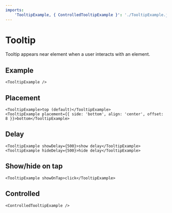 ```yaml
---
imports:
    'TooltipExample, { ControlledTooltipExample }': './TooltipExample.js'
---
```


# Tooltip

Tooltip appears near element when a user interacts with an element.

## Example

```@render
<TooltipExample />
```

## Placement

```@render
<TooltipExample>top (default)</TooltipExample>
<TooltipExample placement={{ side: 'bottom', align: 'center', offset: 8 }}>bottom</TooltipExample>
```

## Delay

```@render
<TooltipExample showDelay={500}>show delay</TooltipExample>
<TooltipExample hideDelay={500}>hide delay</TooltipExample>
```

## Show/hide on tap

```@render
<TooltipExample showOnTap>click</TooltipExample>
```

## Controlled

```@render
<ControlledTooltipExample />
```
